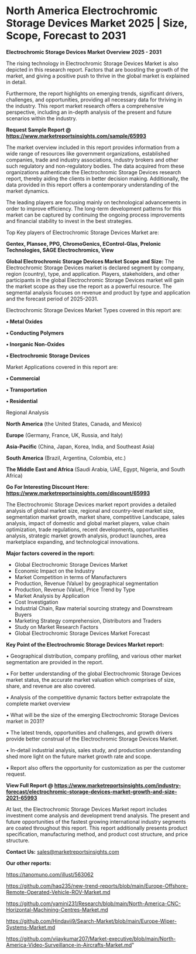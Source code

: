 # North America Electrochromic Storage Devices Market 2025 | Size, Scope, Forecast to 2031

<Strong> Electrochromic Storage Devices Market Overview 2025 - 2031</strong>

The rising technology in Electrochromic Storage Devices Market is also depicted in this research report. Factors that are boosting the growth of the market, and giving a positive push to thrive in the global market is explained in detail.

Furthermore, the report highlights on emerging trends, significant drivers, challenges, and opportunities, providing all necessary data for thriving in the industry. This report market research offers a comprehensive perspective, including an in-depth analysis of the present and future scenarios within the industry.

<strong>Request Sample Report @ <a href=https://www.marketreportsinsights.com/sample/65993>https://www.marketreportsinsights.com/sample/65993</a></strong>

The market overview included in this report provides information from a wide range of resources like government organizations, established companies, trade and industry associations, industry brokers and other such regulatory and non-regulatory bodies. The data acquired from these organizations authenticate the Electrochromic Storage Devices research report, thereby aiding the clients in better decision making. Additionally, the data provided in this report offers a contemporary understanding of the market dynamics.

The leading players are focusing mainly on technological advancements in order to improve efficiency. The long-term development patterns for this market can be captured by continuing the ongoing process improvements and financial stability to invest in the best strategies.

Top Key players of Electrochromic Storage Devices Market are:

<strong>Gentex, Plansee, PPG, ChromoGenics, EControl-Glas, Prelonic Technologies, SAGE Electrochromics, View</strong>

<strong><b>Global Electrochromic Storage Devices Market Scope and Size:</b></strong>
The Electrochromic Storage Devices market is declared segment by company, region (country), type, and application. Players, stakeholders, and other participants in the global Electrochromic Storage Devices market will gain the market scope as they use the report as a powerful resource. The segmental analysis focuses on revenue and product by type and application and the forecast period of 2025-2031.

Electrochromic Storage Devices Market Types covered in this report are:

<strong>• Metal Oxides

• Conducting Polymers

• Inorganic Non-Oxides

• Electrochromic Storage Devices</strong>

Market Applications covered in this report are:

<strong>• Commercial

• Transportation

• Residential</strong> 

Regional Analysis

<strong>North America</strong> (the United States, Canada, and Mexico)

<strong>Europe</strong> (Germany, France, UK, Russia, and Italy)

<strong>Asia-Pacific</strong> (China, Japan, Korea, India, and Southeast Asia)

<strong>South America</strong> (Brazil, Argentina, Colombia, etc.)

<strong>The Middle East and Africa</strong> (Saudi Arabia, UAE, Egypt, Nigeria, and South Africa)

<strong>Go For Interesting Discount Here: <a href=https://www.marketreportsinsights.com/discount/65993>https://www.marketreportsinsights.com/discount/65993</a></strong>

The Electrochromic Storage Devices market report provides a detailed analysis of global market size, regional and country-level market size, segmentation market growth, market share, competitive Landscape, sales analysis, impact of domestic and global market players, value chain optimization, trade regulations, recent developments, opportunities analysis, strategic market growth analysis, product launches, area marketplace expanding, and technological innovations.

<strong><b>Major factors covered in the report:</b></strong>
<ul>
  <li>Global Electrochromic Storage Devices Market </li>
  <li>Economic Impact on the Industry</li>
  <li>Market Competition in terms of Manufacturers</li>
  <li>Production, Revenue (Value) by geographical segmentation</li>
  <li>Production, Revenue (Value), Price Trend by Type</li>
  <li>Market Analysis by Application</li>
  <li>Cost Investigation</li>
  <li>Industrial Chain, Raw material sourcing strategy and Downstream Buyers</li>
  <li>Marketing Strategy comprehension, Distributors and Traders</li>
  <li>Study on Market Research Factors</li>
  <li>Global Electrochromic Storage Devices Market Forecast</li>
</ul>

<strong><b>Key Point of the Electrochromic Storage Devices Market report:</b></strong>

• Geographical distribution, company profiling, and various other market segmentation are provided in the report.

• For better understanding of the global Electrochromic Storage Devices market status, the accurate market valuation which comprises of size, share, and revenue are also covered.

• Analysis of the competitive dynamic factors better extrapolate the complete market overview

• What will be the size of the emerging Electrochromic Storage Devices market in 2031?

• The latest trends, opportunities and challenges, and growth drivers provide better construal of the Electrochromic Storage Devices Market.

• In-detail industrial analysis, sales study, and production understanding shed more light on the future market growth rate and scope.

• Report also offers the opportunity for customization as per the customer request.

<strong><b>View Full Report @ <a href=https://www.marketreportsinsights.com/industry-forecast/electrochromic-storage-devices-market-growth-and-size-2021-65993>https://www.marketreportsinsights.com/industry-forecast/electrochromic-storage-devices-market-growth-and-size-2021-65993</a></b></strong>


At last, the Electrochromic Storage Devices Market report includes investment come analysis and development trend analysis. The present and future opportunities of the fastest growing international industry segments are coated throughout this report. This report additionally presents product specification, manufacturing method, and product cost structure, and price structure.

<strong>Contact Us:</strong>
sales@marketreportsinsights.com

<strong>Our other reports:</strong>

<a href=https://tanomuno.com/illust/563062>https://tanomuno.com/illust/563062</a>

<a href=https://github.com/haq235/new-trend-reports/blob/main/Europe-Offshore-Remote-Operated-Vehicle-ROV-Market.md>https://github.com/haq235/new-trend-reports/blob/main/Europe-Offshore-Remote-Operated-Vehicle-ROV-Market.md</a>

<a href=https://github.com/yamini231/Research/blob/main/North-America-CNC-Horizontal-Machining-Centres-Market.md>https://github.com/yamini231/Research/blob/main/North-America-CNC-Horizontal-Machining-Centres-Market.md</a>

<a href=https://github.com/Hindavii9/Search-Market/blob/main/Europe-Wiper-Systems-Market.md>https://github.com/Hindavii9/Search-Market/blob/main/Europe-Wiper-Systems-Market.md</a>

<a href=https://github.com/vijaykumar207/Market-executive/blob/main/North-America-Video-Surveillance-in-Aircrafts-Market.md>https://github.com/vijaykumar207/Market-executive/blob/main/North-America-Video-Surveillance-in-Aircrafts-Market.md</a>"
